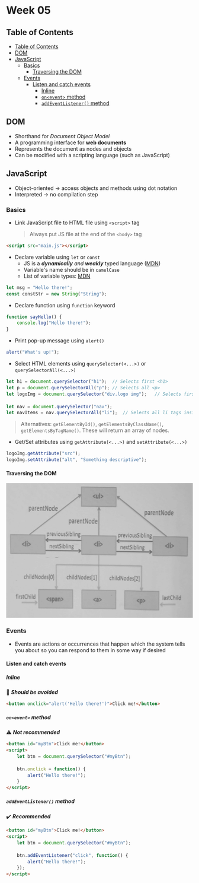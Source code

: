 # Week 05

## Table of Contents

- [Table of Contents](#table-of-contents)
- [DOM](#dom)
- [JavaScript](#javascript)
	- [Basics](#basics)
		- [Traversing the DOM](#traversing-the-dom)
	- [Events](#events)
		- [Listen and catch events](#listen-and-catch-events)
			- [Inline](#inline)
			- [`on<event>` method](#onevent-method)
			- [`addEventListener()` method](#addeventlistener-method)


## DOM

- Shorthand for _Document Object Model_
- A programming interface for **web documents**
- Represents the document as nodes and objects
- Can be modified with a scripting language (such as JavaScript)

## JavaScript

- Object-oriented → access objects and methods using dot notation
- Interpreted → no compilation step

### Basics

- Link JavaScript file to HTML file using `<script>` tag
	> Always put JS file at the end of the `<body>` tag

```html
<script src="main.js"></script>
```

- Declare variable using `let` or `const`
	- JS is a _**dynamically** and **weakly**_ typed language ([MDN](https://developer.mozilla.org/en-US/docs/Web/JavaScript/Data_structures#dynamic_and_weak_typing))
	- Variable's name should be in `camelCase`
	- List of variable types: [MDN](https://developer.mozilla.org/en-US/docs/Web/JavaScript/Data_structures#primitive_values)

```js
let msg = "Hello there!";
const constStr = new String("String");
```

- Declare function using `function` keyword

```js
function sayHello() {
	console.log("Hello there!");
}
```

- Print pop-up message using `alert()`

```js
alert("What's up!");
```

- Select HTML elements using `querySelector(<...>)` or `querySelectorAll(<...>)`

```js
let h1 = document.querySelector("h1");	// Selects first <h1>
let p = document.querySelectorAll("p");	// Selects all <p>
let logoImg = document.querySelector("div.logo img");	// Selects first <img> inside <div.logo>

let nav = document.querySelector("nav");
let navItems = nav.querySelectorAll("li");	// Selects all li tags inside nav
```

> Alternatives: `getElementById()`, `getElementsByClassName()`, `getElementsByTagName()`. These will return an array of nodes.

- Get/Set attributes using `getAttribute(<...>)` and `setAttribute(<...>)`

```js
logoImg.getAttribute("src");
logoImg.setAttribute("alt", "Something descriptive");
```

#### Traversing the DOM

![DOM Traversing](../doc/DOM_Traversing.jpg)

### Events

- Events are actions or occurrences that happen which the system tells you about so you can respond to them in some way if desired

#### Listen and catch events

##### Inline

:no_entry_sign: _**Should be avoided**_

```html
<button onclick="alert('Hello there!')">Click me!</button>
```

##### `on<event>` method

:warning: _**Not recommended**_

```html
<button id="myBtn">Click me!</button>
<script>
	let btn = document.querySelector("#myBtn");
	
	btn.onclick = function() {
		alert("Hello there!");
	}
</script>
```

##### `addEventListener()` method

:heavy_check_mark: _**Recommended**_

```html
<button id="myBtn">Click me!</button>
<script>
	let btn = document.querySelector("#myBtn");
	
	btn.addEventListener("click", function() {
		alert("Hello there!");
	});
</script>
```
